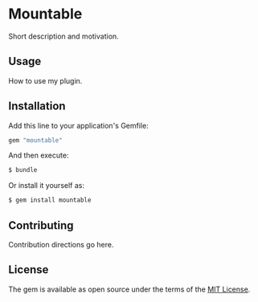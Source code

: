 # Mountable
Short description and motivation.

## Usage
How to use my plugin.

## Installation
Add this line to your application's Gemfile:

```ruby
gem "mountable"
```

And then execute:
```bash
$ bundle
```

Or install it yourself as:
```bash
$ gem install mountable
```

## Contributing
Contribution directions go here.

## License
The gem is available as open source under the terms of the [MIT License](https://opensource.org/licenses/MIT).
